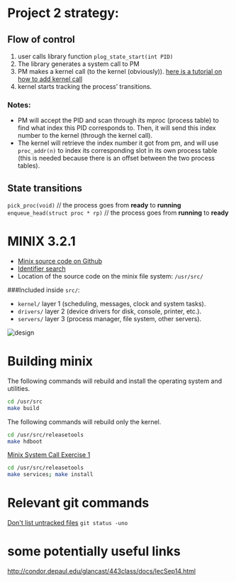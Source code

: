 # Project 2 strategy:
## Flow of control
1. user calls library function `plog_state_start(int PID)`
2. The library generates a system call to PM 
3. PM makes a kernel call (to the kernel (obviously)). [here is a tutorial on how to add kernel call](http://wiki.minix3.org/doku.php?id=developersguide%3Anewkernelcall)
4. kernel starts tracking the process’ transitions.  

### Notes: 
* PM will accept the PID and scan through its mproc (process table) to find what index this PID corresponds to. Then, it will send this index number to the kernel (through the kernel call).  
* The kernel will retrieve the index number it got from pm, and will use `proc_addr(n)` to index its corresponding slot in its own process table (this is needed because there is an offset between the two process tables).  

## State transitions
`pick_proc(void)` // the process goes from __ready__ to __running__  
`enqueue_head(struct proc * rp)` // the process goes from __running__ to __ready__





# MINIX 3.2.1

* [Minix source code on Github](https://github.com/minix3/minix/tree/R3.2.1)  
* [Identifier search](http://users.sosdg.org/~qiyong/mxr/ident)  
* Location of the source code on the minix file system: `/usr/src/`  

###Included inside `src/`:  
* `kernel/`   layer 1 (scheduling, messages, clock and system tasks).  
* `drivers/`  layer 2 (device drivers for disk, console, printer, etc.).  
* `servers/`  layer 3 (process manager, file system, other servers).   

![design](https://upload.wikimedia.org/wikipedia/commons/7/7d/The_MINIX_3_Microkernel_Architecture.png) 

# Building minix
The following commands will rebuild and install the operating system and utilities.
```bash
cd /usr/src
make build
```
The following commands will rebuild only the kernel.
```bash
cd /usr/src/releasetools
make hdboot
```
[Minix System Call Exercise 1](http://homepages.cs.ncl.ac.uk/nick.cook/csc2025/minix/syscall-exercise1.html)
```bash
cd /usr/src/releasetools 
make services; make install
```

# Relevant git commands
[Don't list untracked files](http://stackoverflow.com/questions/594757/how-do-i-do-a-git-status-so-it-doesnt-display-untracked-files-without-using)  `git status -uno`

# some potentially useful links
http://condor.depaul.edu/glancast/443class/docs/lecSep14.html  
